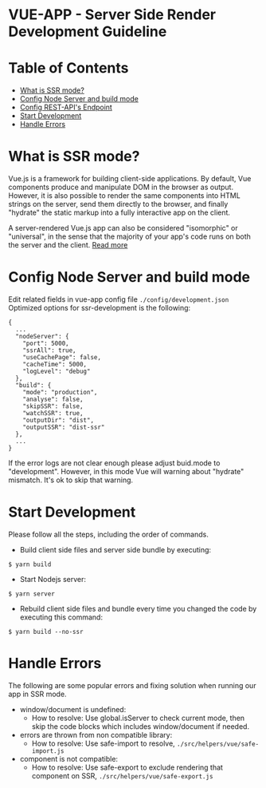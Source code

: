 # VUE-APP - Server Side Render Development Guideline

# Table of Contents

* [What is SSR mode?](#what-is-ssr-mode)
* [Config Node Server and build mode](#config-node-server-and-build-mode)
* [Config REST-API's Endpoint](#config-rest-apis-endpoint)
* [Start Development](#start-development)
* [Handle Errors](#handle-errors)

# What is SSR mode?
Vue.js is a framework for building client-side applications. By default, Vue components produce and manipulate DOM in the browser as output. However, it is also possible to render the same components into HTML strings on the server, send them directly to the browser, and finally "hydrate" the static markup into a fully interactive app on the client.

A server-rendered Vue.js app can also be considered "isomorphic" or "universal", in the sense that the majority of your app's code runs on both the server and the client. [Read more](https://ssr.vuejs.org)

# Config Node Server and build mode

Edit related fields in vue-app config file `./config/development.json` 
Optimized options for ssr-development is the following:

```
{
  ...
  "nodeServer": {
    "port": 5000,
    "ssrAll": true,
    "useCachePage": false,
    "cacheTime": 5000,
    "logLevel": "debug"
  },
  "build": {
    "mode": "production",
    "analyse": false,
    "skipSSR": false,
    "watchSSR": true,
    "outputDir": "dist",
    "outputSSR": "dist-ssr"
  },
  ...
}
```
If the error logs are not clear enough please adjust buid.mode to "development". However, in this mode
Vue will warning about "hydrate" mismatch. It's ok to skip that warning.

# Start Development
Please follow all the steps, including the order of commands.
* Build client side files and server side bundle by executing:
```
$ yarn build
```
* Start Nodejs server:
```
$ yarn server
```
* Rebuild client side files and bundle every time you changed the code by
executing this command:
```
$ yarn build --no-ssr
```

# Handle Errors
The following are some popular errors and fixing solution when running our app in SSR mode.
* window/document is undefined:
  - How to resolve: Use global.isServer to check current mode, then skip the code blocks which includes window/document if needed.
* errors are thrown from non compatible library: 
  - How to resolve: Use safe-import to resolve, `./src/helpers/vue/safe-import.js`
* component is not compatible: 
  - How to resolve: Use safe-export to exclude rendering that component on SSR, `./src/helpers/vue/safe-export.js`
